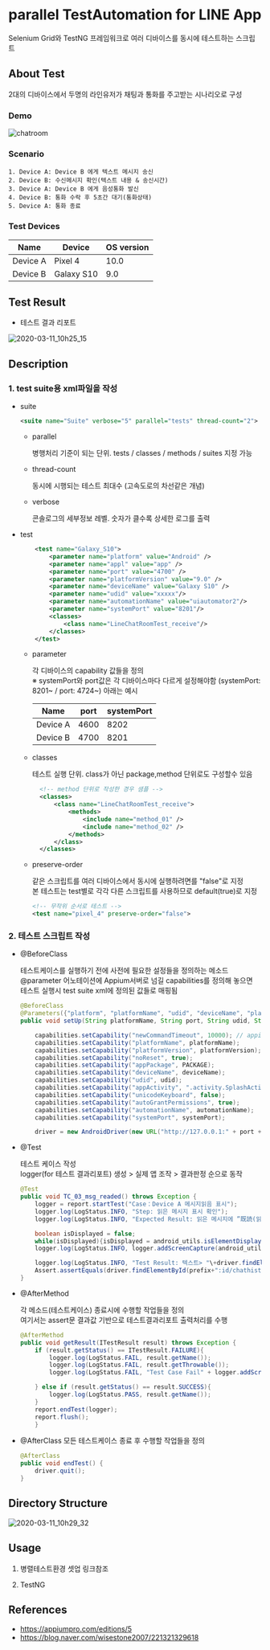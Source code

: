 # parallel TestAutomation for LINE App
Selenium Grid와 TestNG 프레임워크로 여러 디바이스를 동시에 테스트하는 스크립트 

## About Test
2대의 디바이스에서 두명의 라인유저가 채팅과 통화를 주고받는 시나리오로 구성

### Demo
![chatroom](https://user-images.githubusercontent.com/25470405/76373396-a3e85780-6383-11ea-9269-d100f22d626a.gif)

### Scenario
    1. Device A: Device B 에게 텍스트 메시지 송신
    2. Device B: 수신메시지 확인(텍스트 내용 & 송신시간)
    3. Device A: Device B 에게 음성통화 발신
    4. Device B: 통화 수락 후 5초간 대기(통화상태)
    5. Device A: 통화 종료

### Test Devices
|Name|Device|OS version|
|------|------|------|
|Device A|Pixel 4|10.0|
|Device B|Galaxy S10|9.0|



## Test Result
* 테스트 결과 리포트

![2020-03-11_10h25_15](https://user-images.githubusercontent.com/25470405/76374294-1f4b0880-6386-11ea-8d1b-3524916f4860.gif)



## Description

### 1. test suite용 xml파일을 작성

* suite
    
    ```xml
    <suite name="Suite" verbose="5" parallel="tests" thread-count="2">
    ```
    
    + parallel 
    
      병행처리 기준이 되는 단위. tests / classes / methods / suites 지정 가능
    
    + thread-count 
    
      동시에 시행되는 테스트 최대수 (고속도로의 차선같은 개념)
      
    + verbose
    
      콘솔로그의 세부정보 레벨. 숫자가 클수록 상세한 로그를 출력

* test
    ```xml
        <test name="Galaxy_S10">
            <parameter name="platform" value="Android" />
            <parameter name="appl" value="app" />
            <parameter name="port" value="4700" />
            <parameter name="platformVersion" value="9.0" />
            <parameter name="deviceName" value="Galaxy S10" />
            <parameter name="udid" value="xxxxx"/>
            <parameter name="automationName" value="uiautomator2"/>
            <parameter name="systemPort" value="8201"/>
            <classes>
                <class name="LineChatRoomTest_receive"/>
            </classes>
        </test>
    ```
    + parameter
    
      각 디바이스의 capability 값들을 정의 <br/>
      ※ systemPort와 port값은 각 디바이스마다 다르게 설정해야함 (systemPort: 8201~ / port: 4724~) 아래는 예시

        |Name|port|systemPort|
        |------|------|------|
        |Device A|4600|8202|
        |Device B|4700|8201|

    + classes
      
      테스트 실행 단위. class가 아닌 package,method 단위로도 구성할수 있음
      ```xml
        <!-- method 단위로 작성한 경우 샘플 -->
        <classes>
            <class name="LineChatRoomTest_receive">
                <methods>
                    <include name="method_01" />
                    <include name="method_02" />
                </methods>
            </class>   
        </classes>
        ```
    
     + preserve-order
     
       같은 스크립트를 여러 디바이스에서 동시에 실행하려면를 "false"로 지정 <br/> 
       본 테스트는 test별로 각각 다른 스크립트를 사용하므로 default(true)로 지정  
        ```xml
        <!-- 무작위 순서로 테스트 -->
        <test name="pixel_4" preserve-order="false">
        ```
### 2. 테스트 스크립트 작성

* @BeforeClass

    테스트케이스를 실행하기 전에 사전에 필요한 설정들을 정의하는 메소드 <br/>
    @parameter 어노테이션에 Appium서버로 넘길 capabilities를 정의해 놓으면<br/>
    테스트 실행시 test suite xml에 정의된 값들로 매핑됨

    ```java
    @BeforeClass
    @Parameters({"platform", "platformName", "udid", "deviceName", "platformVersion", "automationName", "systemPort"})
    public void setUp(String platformName, String port, String udid, String deviceName, String platformVersion, String automationName, String systemPort) throws MalformedURLException {

        capabilities.setCapability("newCommandTimeout", 10000); // appium timeout
        capabilities.setCapability("platformName", platformName);
        capabilities.setCapability("platformVersion", platformVersion);
        capabilities.setCapability("noReset", true);
        capabilities.setCapability("appPackage", PACKAGE);
        capabilities.setCapability("deviceName", deviceName);
        capabilities.setCapability("udid", udid);
        capabilities.setCapability("appActivity", ".activity.SplashActivity");
        capabilities.setCapability("unicodeKeyboard", false);
        capabilities.setCapability("autoGrantPermissions", true);
        capabilities.setCapability("automationName", automationName);
        capabilities.setCapability("systemPort", systemPort);

        driver = new AndroidDriver(new URL("http://127.0.0.1:" + port + "/wd/hub"), capabilities);
    ```
* @Test

    테스트 케이스 작성 <br/>
    logger(for 테스트 결과리포트) 생성 > 실제 앱 조작 > 결과판정 순으로 동작

    ```java
    @Test
    public void TC_03_msg_readed() throws Exception {
        logger = report.startTest("Case：Device A 메시지읽음 표시");
        logger.log(LogStatus.INFO, "Step: 읽은 메시지 표시 확인");
        logger.log(LogStatus.INFO, "Expected Result: 읽은 메시지에 ”既読(읽음)” 표시됨");

        boolean isDisplayed = false;
        while(isDisplayed){isDisplayed = android_utils.isElementDisplayed(driver, By.id(prefix + ":id/chathistory_row_read_count"));}
        logger.log(LogStatus.INFO, logger.addScreenCapture(android_utils.getScreenshot(driver)));

        logger.log(LogStatus.INFO, "Test Result: 텍스트> "\+driver.findElementById(prefix+":id/chathistory_row_read_count").getAttribute("text"));
        Assert.assertEquals(driver.findElementById(prefix+":id/chathistory_row_read_count").getAttribute("text"), "既読");
    }

    ```
    
* @AfterMethod

    각 메소드(테스트케이스) 종료시에 수행할 작업들을 정의<br/>
    여기서는 assert문 결과값 기반으로 테스트결과리포트 출력처리를 수행

    ```java
    @AfterMethod
    public void getResult(ITestResult result) throws Exception {
        if (result.getStatus() == ITestResult.FAILURE){
            logger.log(LogStatus.FAIL, result.getName());
            logger.log(LogStatus.FAIL, result.getThrowable());
            logger.log(LogStatus.FAIL, "Test Case Fail" + logger.addScreenCapture(android_utils.getScreenshot(driver)));

        } else if (result.getStatus() == result.SUCCESS){
            logger.log(LogStatus.PASS, result.getName());
        }
        report.endTest(logger);
        report.flush();
        }
 
    ```       
    
* @AfterClass
    모든 테스트케이스 종료 후 수행할 작업들을 정의 
    
    ```java
    @AfterClass
    public void endTest() {
        driver.quit();
    }
    ```

## Directory Structure
![2020-03-11_10h29_32](https://user-images.githubusercontent.com/25470405/76376558-e877f100-638b-11ea-84c9-280291c78fc5.png)

## Usage
1. 병렬테스트환경 셋업
링크참조

2. TestNG

## References
* https://appiumpro.com/editions/5
* https://blog.naver.com/wisestone2007/221321329618
